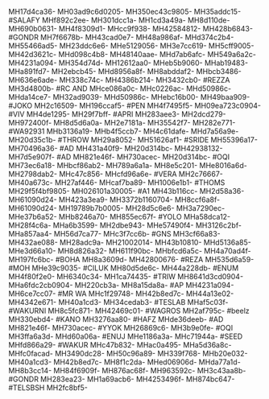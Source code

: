 MH17d4ca36-
MH03ad9c6d0205-
MH350ec43c9805-
MH35addc15-
#SALAFY
MHf892c2ee-
MH301dcc1a-
MH1cd3a49a-
MH8d110de-
MH690b0631-
MH4f8309d1-
MHcc9f938-
MH42584812-
MH428b6843-
#GONDR
MH7f6678b-
MH43cad0e7-
MH48a986af-
MHd374c2b4-
MH55466ad5-
MH23ddc6e6-
MHe5129056-
MH3e7cc619-
MH5cff9005-
MH42d3621c-
MHd098c4b8-
MH48140aae-
MHd7ab6afc-
MH549a6a2c-
MH4231a094-
MH354d74d-
MH12612aa0-
MHeb5b9060-
MHab19483-
MHa891fd7-
MH2ebcb45-
MHd8956a8f-
MH8abddaf2-
MHbcb3486-
MH636e6ade-
MH338c74c-
MH4386b214-
MH3432cb0-
#REZZA
MH3d4800b-
#RC AND
MHce086a0c-
MHc0226ac-
MHd50986c-
MHda14ce7-
MH32ad9039-
MHd50986c-
MHebc16b00-
MH49baa909-
#JOKO
MH2c16509-
MH196ccaf5-
#PEN
MH4f7495f5-
MH09ea723c0904-
#VIV
MH4de1295-
MH29f7bff-
#APRI
MH283aee3-
MH2dcd279-
MH972400f-
MH8d5d6a0a-
MH2e7181a-
MH35542f7-
MH282e771-
#WA92931
MHb3136a19-
MHb4f5ccb7-
MH4c61dafe-
MHd7a56a9e-
MH20d35c1b-
#THROW
MH29a8052-
MH51626af1-
#SRIDE
MH55396a17-
MH70496a36-
#AD
MH431a40f9-
MH20d314bc-
MH42938132-
MH7d5e907f-
#AD
MH821e46f-
MH730acec-
MH20d314bc-
#OQI
MH73ec6a18-
MHbcf86ab2-
MH789a6a1a-
MH8e5c201-
MHe8016a6d-
MH2798dab2-
MHc47c856-
MHcfd96a6e-
#VERA
MH2c76667-
MH40a673c-
MH27af446-
MHcaf7ba89-
MH1006e1b1-
#THOMS
MH29f5f4bf9805-
MH026101a30005-
#A1
MH43b116cc-
MH2d58a36-
MH61090d24-
MH423a3ea9-
MH3372b1160704-
MH8ccf6a8f-
MH61090d24-
MH19789b7b0005-
MH28d5c6e6-
MH3a7290ec-
MHe37b6a52-
MHb8246a70-
MH855ec67f-
#YOLO
MHa58dca12-
MH28f4c6a-
MHa6b3599-
MH2dbe943-
MHe57490f4-
MH3126c2bf-
MHa857aa4-
MH56d7ca77-
MHc3f7cc6b-
#GNS
MH3cf66a83-
MH432ae088-
MH28adc9a-
MH21002014-
MH43b10810-
MHd5136a85-
MHe3d66a10-
MH8d826a32-
MH611f90bc-
MHbfcd6a5c-
MH4a70ad4f-
MH197fc6bc-
#BOHA
MH8a3609d-
MH42800676-
#REZA
MH535d6a59-
#MOH
MHe39c9035-
#CILUK
MH80d5de6c-
MH44a228db-
#ENUM
MH4f80f2e0-
MH6340c34-
MH1ca74435-
#TRIW
MH8641d3cd0904-
MHa6fdc2cb0904-
MH220cb3a-
MH8a15da8a-
#AP
MH4231a094-
MH6ce7cc07-
#MR WA
MHc1f29748-
MH42b8ed7c-
MH44a13e02-
MH4342e671-
MH40a1cd3-
MH34cedab3-
#TESLAB
MHaf5c03f-
#WAKURNI
MH8c5fc871-
MH42469c01-
#WAGROS
MH2af795c-
#beelz
MH330ebd4-
#KANO
MH3276aa80-
#HAFZ
MHde36deeb-
#AD
MH821e46f-
MH730acec-
#YYOK
MH26869c6-
MH3b9e0fe-
#OQI
MH3ffa6a3d-
MHd60a06a-
#ENUJ
MHe1186a3a-
MHc71944a-
#SEED
MHfd866a29-
#WAKUR
MHc47b832-
MHac0a495-
MHa5d36a8c-
MHfc0facad-
MH3490dc28-
MH50c96a89-
MH339f768-
MHb20e032-
MH40a1cd3-
MH42b8ed7c-
MH8f1c2da-
MHed06906d-
MHda77a1d-
MH8b3cc14-
MH84f6909f-
MH876ac68f-
MH963592c-
MH3c43aa8b-
#GONDR
MH283ea23-
MH1a69acb6-
MH4253496f-
MH874bc647-
#TELSBSH
MH2fc8bf5-